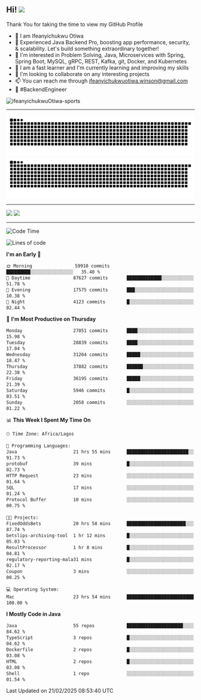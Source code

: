 <!-- BLOG-POST-LIST:START --><!-- BLOG-POST-LIST:END -->

## Hi! <img src="https://media.giphy.com/media/hvRJCLFzcasrR4ia7z/giphy.gif" width="4%"> 

Thank You for taking the time to view my GitHub Profile

- 👋 I am Ifeanyichukwu Otiwa
- 🚀 Experienced Java Backend Pro, boosting app performance, security, & scalability. Let's build something extraordinary together!
- 👀 I'm interested in Problem Solving, Java, Microservices with Spring, Spring Boot, MySQL, gRPC, REST, Kafka, git, Docker, and Kubernetes
- 🌱 I am a fast learner and I'm currently learning and improving my skills
- 💞️ I'm looking to collaborate on any interesting projects
- 📫 You can reach me through ifeanyichukwuotiwa.winson@gmail.com
- 🚀 #BackendEngineer

<p align="left" marginTop="10px"> <img src="https://komarev.com/ghpvc/?username=ifeanyichukwuOtiwa-sports&label=Profile%20views&color=0e75b6&style=for-the-badge" alt="ifeanyichukwuOtiwa-sports" /> </p>

***

<!--🐍📈SNAKEGRAPH / 🌐WEBSITE: https://github.com/Platane/snk -->
![github contribution grid snake animation](https://raw.githubusercontent.com/ifeanyichukwuOtiwa-sports/ifeanyichukwuOtiwa-sports/output/github-contribution-grid-snake-dark.svg#gh-dark-mode-only)![github contribution grid snake animation](https://raw.githubusercontent.com/ifeanyichukwuOtiwa-sports/ifeanyichukwuOtiwa-sports/output/github-contribution-grid-snake.svg#gh-light-mode-only)

***

<p float="left">
  <img float="left" src="https://github-readme-stats.vercel.app/api?username=ifeanyichukwuOtiwa-sports&count_private=true&include_all_commits=true&theme=react&show_icons=true" />
  <img float="right" src="https://github-readme-stats.vercel.app/api/top-langs/?username=ifeanyichukwuOtiwa-sports&layout=compact&show_icons=true&theme=react" /> 
</p>

***



<!--START_SECTION:waka-->
![Code Time](http://img.shields.io/badge/Code%20Time-3%2C485%20hrs%2049%20mins-blue)

![Lines of code](https://img.shields.io/badge/From%20Hello%20World%20I%27ve%20Written-42.9%20million%20lines%20of%20code-blue)

**I'm an Early 🐤** 

```text
🌞 Morning                59910 commits       █████████░░░░░░░░░░░░░░░░   35.40 % 
🌆 Daytime                87627 commits       █████████████░░░░░░░░░░░░   51.78 % 
🌃 Evening                17575 commits       ███░░░░░░░░░░░░░░░░░░░░░░   10.38 % 
🌙 Night                  4123 commits        █░░░░░░░░░░░░░░░░░░░░░░░░   02.44 % 
```
📅 **I'm Most Productive on Thursday** 

```text
Monday                   27051 commits       ████░░░░░░░░░░░░░░░░░░░░░   15.98 % 
Tuesday                  28839 commits       ████░░░░░░░░░░░░░░░░░░░░░   17.04 % 
Wednesday                31264 commits       █████░░░░░░░░░░░░░░░░░░░░   18.47 % 
Thursday                 37882 commits       ██████░░░░░░░░░░░░░░░░░░░   22.38 % 
Friday                   36195 commits       █████░░░░░░░░░░░░░░░░░░░░   21.39 % 
Saturday                 5946 commits        █░░░░░░░░░░░░░░░░░░░░░░░░   03.51 % 
Sunday                   2058 commits        ░░░░░░░░░░░░░░░░░░░░░░░░░   01.22 % 
```


📊 **This Week I Spent My Time On** 

```text
🕑︎ Time Zone: Africa/Lagos

💬 Programming Languages: 
Java                     21 hrs 55 mins      ███████████████████████░░   91.73 % 
protobuf                 39 mins             █░░░░░░░░░░░░░░░░░░░░░░░░   02.73 % 
HTTP Request             23 mins             ░░░░░░░░░░░░░░░░░░░░░░░░░   01.64 % 
SQL                      17 mins             ░░░░░░░░░░░░░░░░░░░░░░░░░   01.24 % 
Protocol Buffer          10 mins             ░░░░░░░░░░░░░░░░░░░░░░░░░   00.75 % 

🐱‍💻 Projects: 
FixedOddsBets            20 hrs 58 mins      ██████████████████████░░░   87.74 % 
betslips-archiving-tool  1 hr 12 mins        █░░░░░░░░░░░░░░░░░░░░░░░░   05.03 % 
ResultProcessor          1 hr 8 mins         █░░░░░░░░░░░░░░░░░░░░░░░░   04.81 % 
regulatory-reporting-mala31 mins             █░░░░░░░░░░░░░░░░░░░░░░░░   02.17 % 
Coupon                   3 mins              ░░░░░░░░░░░░░░░░░░░░░░░░░   00.25 % 

💻 Operating System: 
Mac                      23 hrs 54 mins      █████████████████████████   100.00 % 
```

**I Mostly Code in Java** 

```text
Java                     55 repos            █████████████████████░░░░   84.62 % 
TypeScript               3 repos             █░░░░░░░░░░░░░░░░░░░░░░░░   04.62 % 
Dockerfile               2 repos             █░░░░░░░░░░░░░░░░░░░░░░░░   03.08 % 
HTML                     2 repos             █░░░░░░░░░░░░░░░░░░░░░░░░   03.08 % 
Shell                    1 repo              ░░░░░░░░░░░░░░░░░░░░░░░░░   01.54 % 
```




 Last Updated on 21/02/2025 08:53:40 UTC
<!--END_SECTION:waka-->

<!--
<p align="center">
![trophy](https://github-profile-trophy.vercel.app/?username=ifeanyichukwuOtiwa-sports&theme=onedark) (https://github.com/ryo-ma/github-profile-trophy)
</p>
-->

<!---
ifeanyi-otiwa/ifeanyi-otiwa is a ✨ special ✨ repository because its `README.md` (this file) appears on your GitHub profile.
You can click the Preview link to take a look at your changes.
--->
